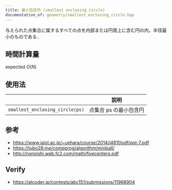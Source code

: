 ```yaml
---
title: 最小包含円 (smallest enclosing circle)
documentation_of: geometry/smallest_enclosing_circle.hpp
---
```


与えられた点集合に属するすべての点を内部または円周上に含む円の内，半径最小のものである．


## 時間計算量

expected $O(N)$


## 使用法

||説明|
|:--:|:--:|
|`smallest_enclosing_circle(ps)`|点集合 $\mathrm{ps}$ の最小包含円|


## 参考

- https://www.jaist.ac.jp/~uehara/course/2014/i481f/pdf/ppt-7.pdf
- https://tubo28.me/compprog/algorithm/minball/
- http://nonoishi.web.fc2.com/math/fivecenters.pdf


## Verify

- https://atcoder.jp/contests/abc151/submissions/11968904
